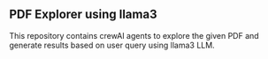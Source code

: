## PDF Explorer using llama3
This repository contains crewAI agents to explore the given PDF and generate results based on user query using llama3 LLM.
